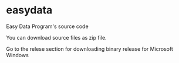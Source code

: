 # easydata
Easy Data Program's source code

You can download source files as zip file.

Go to  the relese section for downloading binary release for Microsoft Windows
